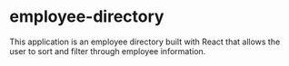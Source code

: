 # employee-directory
This application is an employee directory built with React that allows the user to sort and filter through employee information.
